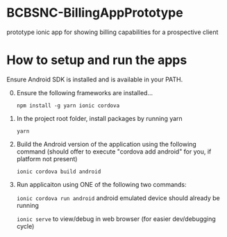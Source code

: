 # BCBSNC-BillingAppPrototype
prototype ionic app for showing billing capabilities for a prospective client


# How to setup and run the apps

Ensure Android SDK is installed and is available in your PATH.

0. Ensure the following frameworks are installed...

    ```npm install -g yarn ionic cordova```

1. In the project root folder, install packages by running yarn

    ```yarn```

2. Build the Android version of the application using the following command (should offer to execute "cordova add android" for you, if platform not present)

    ```ionic cordova build android```

3. Run applicaiton using ONE of the following two commands:

    ```ionic cordova run android``` android emulated device should already be running
    
    ```ionic serve``` to view/debug in web browser (for easier dev/debugging cycle)

